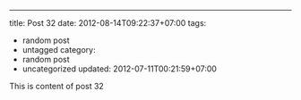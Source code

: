 ---
title: Post 32
date: 2012-08-14T09:22:37+07:00
tags:
  - random post
  - untagged
category:
  - random post
  - uncategorized
updated: 2012-07-11T00:21:59+07:00

This is content of post 32
